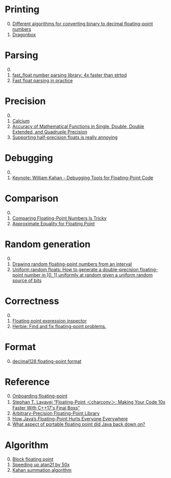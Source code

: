 # Printing

0. [Different algorithms for converting binary to decimal floating-point numbers](https://github.com/abolz/Drachennest)
0. [Dragonbox](https://github.com/jk-jeon/dragonbox)

# Parsing

0. []()
0. [fast_float number parsing library: 4x faster than strtod](https://github.com/fastfloat/fast_float)
0. [Fast float parsing in practice](https://lemire.me/blog/2020/03/10/fast-float-parsing-in-practice/)

# Precision

0. []()
0. [Calcium](https://fredrikj.net/calcium/)
0. [Accuracy of Mathematical Functions in Single, Double, Double Extended, and Quadruple Precision](https://members.loria.fr/PZimmermann/papers/accuracy.pdf)
0. [Supporting half-precision floats is really annoying](https://futhark-lang.org/blog/2021-08-05-half-precision-floats.html)

# Debugging

0. []()
0. [Keynote: William Kahan - Debugging Tools for Floating-Point Code](https://www.youtube.com/watch?v=qHddEkfQBrA)

# Comparison

0. []()
0. [Comparing Floating-Point Numbers Is Tricky](https://www.youtube.com/watch?v=iW7H1KfSJ8s)
0. [Approximate Equality for Floating Point](https://github.com/apple/swift-evolution/blob/master/proposals/0259-approximately-equal.md)

# Random generation

0. []()
0. [Drawing random floating-point numbers from an interval](https://hal.archives-ouvertes.fr/hal-03282794/document)
0. [Uniform random floats:  How to generate a double-precision floating-point number in [0, 1] uniformly at random given a uniform random source of bits](https://mumble.net/~campbell/2014/04/28/uniform-random-float)

# Correctness

0. []()
0. [Floating point expression inspector](https://github.com/graphitemaster/fpinspect)
0. [Herbie: Find and fix floating-point problems.](https://herbie.uwplse.org/)

# Format

0. [decimal128 floating-point format](https://en.wikipedia.org/wiki/Decimal128_floating-point_format)

# Reference

0. [Onboarding floating-point](https://www.altdevarts.com/p/onboarding-floating-point)
0. [Stephan T. Lavavej “Floating-Point ＜charconv＞: Making Your Code 10x Faster With C++17's Final Boss”](https://www.youtube.com/watch?v=4P_kbF0EbZM)
0. [Arbitrary-Precision Floating-Point Library](https://crates.io/crates/arpfloat)
0. [How Java’s Floating-Point Hurts Everyone Everywhere](https://people.eecs.berkeley.edu/~wkahan/JAVAhurt.pdf)
0. [What aspect of portable floating point did Java back down on?](https://retrocomputing.stackexchange.com/questions/18143/what-aspect-of-portable-floating-point-did-java-back-down-on)

# Algorithm

0. [Block floating point](https://en.wikipedia.org/wiki/Block_floating_point)
0. [Speeding up atan2f by 50x](https://mazzo.li/posts/vectorized-atan2.html)
0. [Kahan summation algorithm](https://en.wikipedia.org/wiki/Kahan_summation_algorithm)

